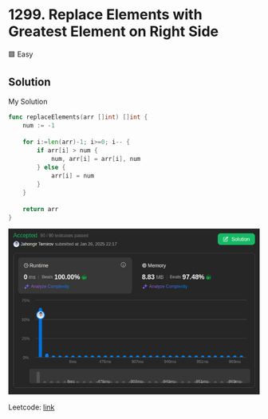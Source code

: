 # 1299. Replace Elements with Greatest Element on Right Side

🟩 Easy

## Solution

My Solution

```go
func replaceElements(arr []int) []int {
    num := -1

    for i:=len(arr)-1; i>=0; i-- {
        if arr[i] > num {
            num, arr[i] = arr[i], num
        } else {
            arr[i] = num
        }
    }

    return arr
}
```

![result](1299.png)

Leetcode: [link](https://leetcode.com/problems/replace-elements-with-greatest-element-on-right-side/description/)
